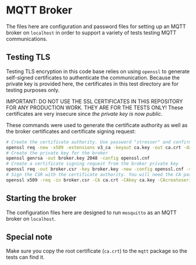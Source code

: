 MQTT Broker
===========

The files here are configuration and password files for setting up an MQTT
broker on ``localhost`` in order to support a variety of tests testing MQTT
communications.

Testing TLS
-----------

Testing TLS encryption in this code base relies on using ``openssl`` to generate
self-signed certificates to authenticate the communication. Because the private
key is provided here, the certificates in this test directory are for testing
purposes only.

IMPORTANT: DO NOT USE THE SSL CERTIFICATES IN THIS REPOSITORY FOR ANY PRODUCTION
WORK. THEY ARE FOR THE TESTS ONLY! These certificates are very insecure since
*the private key is now public*.

These commands were used to generate the certificate authority as well as the
broker certificates and certificate signing request:

```bash
# Create the certificate authority. Use password "stresser" and confirm
openssl req -new -x509 -extensions v3_ca -keyout ca.key -out ca.crt -days 3650 -config openssl.cnf -subj '/CN=TEST CA/'
# Create the private key for the broker
openssl genrsa -out broker.key 2048 -config openssl.cnf
# Create a certificate signing request from the broker private key
openssl req -out broker.csr -key broker.key -new -config openssl.cnf -subj '/CN=localhost/O=Stresser Tester, Inc./C=US'
# Sign the CSR with the certificate authority. You will need the CA password you used in step 1
openssl x509 -req -in broker.csr -CA ca.crt -CAkey ca.key -CAcreateserial -out broker.crt -days 3650
```

Starting the broker
-------------------

The configuration files here are designed to run ``mosquitto`` as an MQTT broker
on ``localhost``.

Special note
------------

Make sure you copy the root certificate (``ca.crt``) to the ``mqtt`` package so
the tests can find it.
